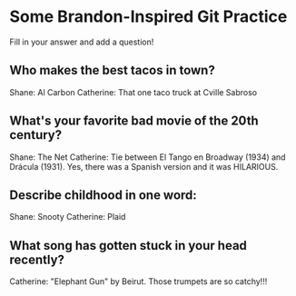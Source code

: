 # Some Brandon-Inspired Git Practice
Fill in your answer and add a question!

## Who makes the best tacos in town?
Shane: Al Carbon
Catherine: That one taco truck at Cville Sabroso

## What's your favorite bad movie of the 20th century?
Shane: The Net
Catherine: Tie between El Tango en Broadway (1934) and Drácula (1931). Yes, there was a Spanish version and it was HILARIOUS.

## Describe childhood in one word:
Shane: Snooty
Catherine: Plaid

## What song has gotten stuck in your head recently?
Catherine: "Elephant Gun" by Beirut. Those trumpets are so catchy!!!